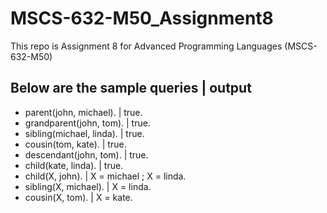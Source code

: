 # MSCS-632-M50_Assignment8
This repo is Assignment 8 for Advanced Programming Languages (MSCS-632-M50)
## Below are the sample queries | output
- parent(john, michael). | true.
- grandparent(john, tom). | true.
- sibling(michael, linda). | true.
- cousin(tom, kate). | true.
- descendant(john, tom). | true.
- child(kate, linda). | true.
- child(X, john). | X = michael ; X = linda.
- sibling(X, michael). | X = linda.
- cousin(X, tom). | X = kate.

